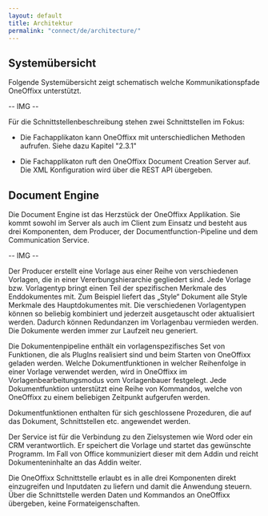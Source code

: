 ```yaml
---
layout: default
title: Architektur
permalink: "connect/de/architecture/"
---
```


## Systemübersicht

Folgende Systemübersicht zeigt schematisch welche Kommunikationspfade OneOffixx unterstützt. 

-- IMG --

Für die Schnittstellenbeschreibung stehen zwei Schnittstellen im Fokus:

* Die Fachapplikaton kann OneOffixx mit unterschiedlichen Methoden aufrufen. Siehe dazu Kapitel "2.3.1"

* Die Fachapplikaton ruft den OneOffixx Document Creation Server auf. Die XML Konfiguration wird über die REST API übergeben. 

## Document Engine

Die Document Engine ist das Herzstück der OneOffixx Applikation. Sie kommt sowohl im Server als auch im Client zum Einsatz und besteht aus drei Komponenten, dem Producer, der Documentfunction-Pipeline und dem Communication Service.

-- IMG --

Der Producer erstellt eine Vorlage aus einer Reihe von verschiedenen Vorlagen, die in einer Vererbungshierarchie gegliedert sind. Jede Vorlage bzw. Vorlagentyp bringt einen Teil der spezifischen Merkmale des Enddokumentes mit. Zum Beispiel liefert das „Style“ Dokument alle Style Merkmale des Hauptdokumentes mit. Die verschiedenen Vorlagentypen können so beliebig kombiniert und jederzeit ausgetauscht oder aktualisiert werden. Dadurch können Redundanzen im Vorlagenbau vermieden werden. Die Dokumente werden immer zur Laufzeit neu generiert.

Die Dokumentenpipeline enthält ein vorlagenspezifisches Set von Funktionen, die als PlugIns realisiert sind und beim Starten von OneOffixx geladen werden. Welche Dokumentfunktionen in welcher Reihenfolge in einer Vorlage verwendet werden, wird in OneOffixx im Vorlagenbearbeitungsmodus vom Vorlagenbauer festgelegt. Jede Dokumentfunktion unterstützt eine Reihe von Kommandos, welche von OneOffixx zu einem beliebigen Zeitpunkt aufgerufen werden.

Dokumentfunktionen enthalten für sich geschlossene Prozeduren, die auf das Dokument, Schnittstellen etc. angewendet werden.

Der Service ist für die Verbindung zu den Zielsystemen wie Word oder ein CRM verantwortlich. Er speichert die Vorlage und startet das gewünschte Programm. Im Fall von Office kommuniziert dieser mit dem Addin und reicht Dokumenteninhalte an das Addin weiter.

Die OneOffixx Schnittstelle erlaubt es in alle drei Komponenten direkt einzugreifen und Inputdaten zu liefern und damit die Anwendung steuern. Über die Schnittstelle werden Daten und Kommandos an OneOffixx übergeben, keine Formateigenschaften. 


